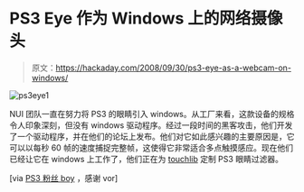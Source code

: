 # PS3 Eye 作为 Windows 上的网络摄像头

> 原文：<https://hackaday.com/2008/09/30/ps3-eye-as-a-webcam-on-windows/>

![](img/7843384c81ba69057b2f5c238456b093.png "ps3eye1")

NUI 团队一直在努力将 PS3 的眼睛引入 windows。从工厂来看，这款设备的规格令人印象深刻，但没有 windows 驱动程序。经过一段时间的黑客攻击，他们开发了一个驱动程序，并在他们的论坛上发布。他们对它如此感兴趣的主要原因是，它可以以每秒 60 帧的速度捕捉完整帧，这使得它非常适合多点触摸感应。现在他们已经让它在 windows 上工作了，他们正在为 [touchlib](http://www.nuigroup.com/touchlib/) 定制 PS3 眼睛过滤器。

[via [PS3 粉丝 boy](http://www.ps3fanboy.com/2008/09/29/turn-your-ps-eye-into-a-working-webcam/) ，感谢 vor]